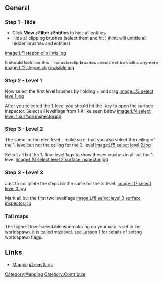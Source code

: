 ## General

### Step 1 - Hide

- Click **View-\>Filter-\>Entities** to hide all entities
- Hide all clipping brushes (select them and hit ) (hint: will unhide
  all hidden brushes and entities)

[image:Lf1 stepon clip
invis.jpg](image:Lf1_stepon_clip_invis.jpg "wikilink")

It should look like this - the actorclip brushes should not be visible
anymore [image:Lf2 stepon clip
invisible.jpg](image:Lf2_stepon_clip_invisible.jpg "wikilink")

### Step 2 - Level 1

Now select the first level brushes by holding  + and drag [image:Lf3
select level1.jpg](image:Lf3_select_level1.jpg "wikilink")

After you selected the 1. level you should hit the -key to open the
surface inspector. Select all levelflags from 1-8 like seen below
[image:Lf4 select level 1 surface
inspector.jpg](image:Lf4_select_level_1_surface_inspector.jpg "wikilink")

### Step 3 - Level 2

The same for the next level - make sure, that you also select the
ceiling of the 1. level but not the ceiling for the 3. level [image:Lf5
select level 2.jpg](image:Lf5_select_level_2.jpg "wikilink")

Select all but the 1. floor levelflags to show theses brushes in all but
the 1. level [image:Lf6 select level 2 surface
inspector.jpg](image:Lf6_select_level_2_surface_inspector.jpg "wikilink")

### Step 3 - Level 3

Just to complete the steps do the same for the 3. level. [image:Lf7
select level 3.jpg](image:Lf7_select_level_3.jpg "wikilink")

Mark all but the first two levelflags [image:Lf8 select level 3 surface
inspector.jpg](image:Lf8_select_level_3_surface_inspector.jpg "wikilink")

### Tall maps

The highest level selectable when playing on your map is set in the
worldspawn. it is called maxlevel. see [Lesson
1](Mapping_For_Dummies/Lesson1#Set_the_map_lighting_in_the_worldspawn "wikilink")
for details of setting worldspawn flags.

## Links

- [Mapping/Levelflags](Mapping/Levelflags "wikilink")

[Category:Mapping](Category:Mapping "wikilink")
[Category:Contribute](Category:Contribute "wikilink")